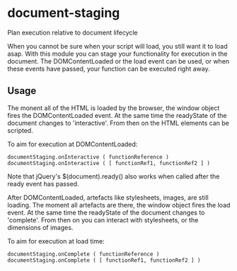 
# document-staging
Plan execution relative to document lifecycle

When you cannot be sure when your script will load, you still want it to load asap.
With this module you can stage your functionality for execution in the document. 
The DOMContentLoaded or the load event can be used, 
or when these events have passed, your function can be executed right away. 

## Usage

The monent all of the HTML is loaded by the browser, the window object fires the DOMContentLoaded event.
At the same time the readyState of the document changes to 'interactive'. 
From then on the HTML elements can be scripted.

To aim for execution at DOMContentLoaded:

	documentStaging.onInteractive ( functionReference )
	documentStaging.onInteractive ( [ functionRef1, functionRef2 ] )

Note that jQuery's $(document).ready() also works when called after the ready event has passed.

After DOMContentLoaded, artefacts like stylesheets, images, are still loading. 
The moment all artefacts are there, the window object fires the load event.
At the same time the readyState of the document changes to 'complete'. 
From then on you can interact with stylesheets, or the dimensions of images.

To aim for execution at load time:

	documentStaging.onComplete ( functionReference )
	documentStaging.onComplete ( [ functionRef1, functionRef2 ] )

